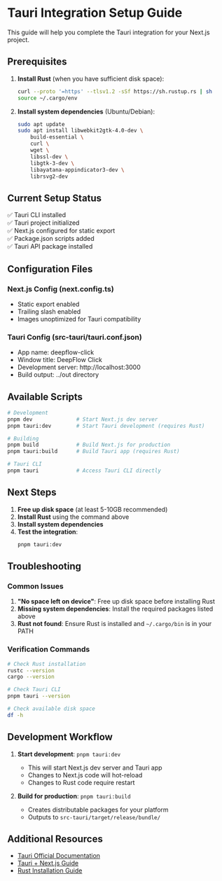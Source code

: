 # Tauri Integration Setup Guide

This guide will help you complete the Tauri integration for your Next.js project.

## Prerequisites

1. **Install Rust** (when you have sufficient disk space):
   ```bash
   curl --proto '=https' --tlsv1.2 -sSf https://sh.rustup.rs | sh
   source ~/.cargo/env
   ```

2. **Install system dependencies** (Ubuntu/Debian):
   ```bash
   sudo apt update
   sudo apt install libwebkit2gtk-4.0-dev \
       build-essential \
       curl \
       wget \
       libssl-dev \
       libgtk-3-dev \
       libayatana-appindicator3-dev \
       librsvg2-dev
   ```

## Current Setup Status

✅ Tauri CLI installed  
✅ Tauri project initialized  
✅ Next.js configured for static export  
✅ Package.json scripts added  
✅ Tauri API package installed  

## Configuration Files

### Next.js Config (next.config.ts)
- Static export enabled
- Trailing slash enabled
- Images unoptimized for Tauri compatibility

### Tauri Config (src-tauri/tauri.conf.json)
- App name: deepflow-click
- Window title: DeepFlow Click
- Development server: http://localhost:3000
- Build output: ../out directory

## Available Scripts

```bash
# Development
pnpm dev              # Start Next.js dev server
pnpm tauri:dev        # Start Tauri development (requires Rust)

# Building
pnpm build            # Build Next.js for production
pnpm tauri:build      # Build Tauri app (requires Rust)

# Tauri CLI
pnpm tauri            # Access Tauri CLI directly
```

## Next Steps

1. **Free up disk space** (at least 5-10GB recommended)
2. **Install Rust** using the command above
3. **Install system dependencies**
4. **Test the integration**:
   ```bash
   pnpm tauri:dev
   ```

## Troubleshooting

### Common Issues

1. **"No space left on device"**: Free up disk space before installing Rust
2. **Missing system dependencies**: Install the required packages listed above
3. **Rust not found**: Ensure Rust is installed and `~/.cargo/bin` is in your PATH

### Verification Commands

```bash
# Check Rust installation
rustc --version
cargo --version

# Check Tauri CLI
pnpm tauri --version

# Check available disk space
df -h
```

## Development Workflow

1. **Start development**: `pnpm tauri:dev`
   - This will start Next.js dev server and Tauri app
   - Changes to Next.js code will hot-reload
   - Changes to Rust code require restart

2. **Build for production**: `pnpm tauri:build`
   - Creates distributable packages for your platform
   - Outputs to `src-tauri/target/release/bundle/`

## Additional Resources

- [Tauri Official Documentation](https://tauri.app/v2/)
- [Tauri + Next.js Guide](https://tauri.app/v2/guides/frontend/nextjs/)
- [Rust Installation Guide](https://rustup.rs/)
